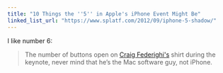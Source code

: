 ```yaml
---
title: "10 Things the ''5'' in Apple's iPhone Event Might Be"
linked_list_url: "https://www.splatf.com/2012/09/iphone-5-shadow/"
---
```

<p>I like number 6:</p>
<blockquote><p>
  The number of buttons open on <a href="https://www.apple.com/pr/bios/craig-federighi.html">Craig Federighi's</a> shirt during the keynote, never mind that he’s the Mac software guy, not iPhone.
</p></blockquote>
